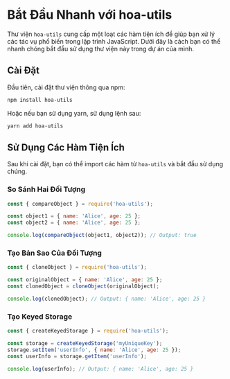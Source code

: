 # Bắt Đầu Nhanh với hoa-utils

Thư viện `hoa-utils` cung cấp một loạt các hàm tiện ích để giúp bạn xử lý các tác vụ phổ biến trong lập trình JavaScript. Dưới đây là cách bạn có thể nhanh chóng bắt đầu sử dụng thư viện này trong dự án của mình.

## Cài Đặt

Đầu tiên, cài đặt thư viện thông qua npm:

```bash
npm install hoa-utils
```

Hoặc nếu bạn sử dụng yarn, sử dụng lệnh sau:

```bash
yarn add hoa-utils
```

## Sử Dụng Các Hàm Tiện Ích

Sau khi cài đặt, bạn có thể import các hàm từ `hoa-utils` và bắt đầu sử dụng chúng.

### So Sánh Hai Đối Tượng

```javascript
const { compareObject } = require('hoa-utils');

const object1 = { name: 'Alice', age: 25 };
const object2 = { name: 'Alice', age: 25 };

console.log(compareObject(object1, object2)); // Output: true
```

### Tạo Bản Sao Của Đối Tượng

```javascript
const { cloneObject } = require('hoa-utils');

const originalObject = { name: 'Alice', age: 25 };
const clonedObject = cloneObject(originalObject);

console.log(clonedObject); // Output: { name: 'Alice', age: 25 }
```

### Tạo Keyed Storage

```javascript
const { createKeyedStorage } = require('hoa-utils');

const storage = createKeyedStorage('myUniqueKey');
storage.setItem('userInfo', { name: 'Alice', age: 25 });
const userInfo = storage.getItem('userInfo');

console.log(userInfo); // Output: { name: 'Alice', age: 25 }
```
